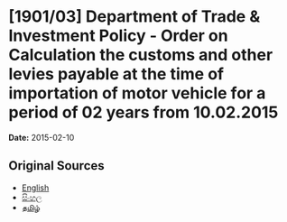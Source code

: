 # [1901/03] Department of Trade & Investment Policy - Order on Calculation the customs and other levies payable at the time of importation of motor vehicle for a period of 02 years from 10.02.2015

**Date:** 2015-02-10

## Original Sources

- [English](https://documents.gov.lk/view/extra-gazettes/2015/2/1901-03_E.pdf)
- [සිංහල](https://documents.gov.lk/view/extra-gazettes/2015/2/1901-03_S.pdf)
- [தமிழ்](https://documents.gov.lk/view/extra-gazettes/2015/2/1901-03_T.pdf)
